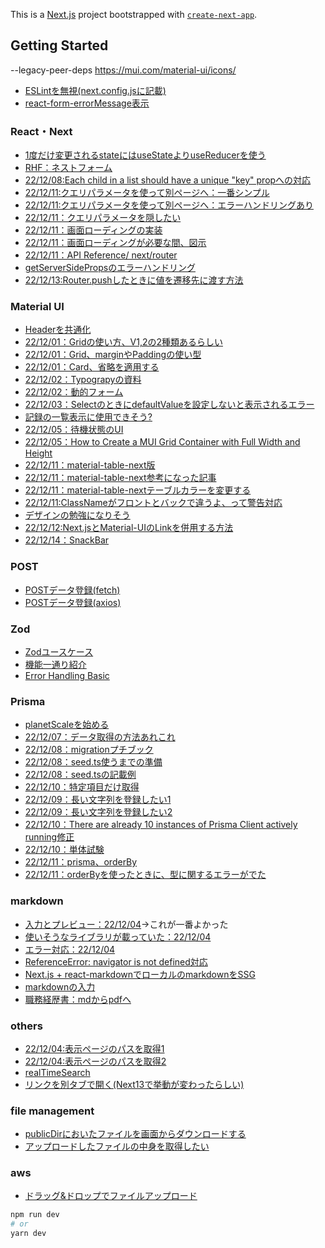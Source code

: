 This is a [Next.js](https://nextjs.org/) project bootstrapped with [`create-next-app`](https://github.com/vercel/next.js/tree/canary/packages/create-next-app).

## Getting Started
--legacy-peer-deps
https://mui.com/material-ui/icons/
- [ESLintを無視(next.config.jsに記載)](https://nextjs.org/docs/api-reference/next.config.js/ignoring-eslint)
- [react-form-errorMessage表示](https://react-hook-form.com/api/useformstate/errormessage)

### React・Next
- [1度だけ変更されるstateにはuseStateよりuseReducerを使う](https://zenn.dev/spacemarket/articles/9eb80496fa5fe6?s=09)
- [RHF：ネストフォーム](https://zenn.dev/maro12/articles/7d011d3dfed5d4#%E8%A8%98%E4%BA%8B%E3%81%AE%E6%A6%82%E8%A6%81)
- [22/12/08:Each child in a list should have a unique "key" propへの対応](https://dev.classmethod.jp/articles/avoiding-warningeach-child-in-a-list-should-have-a-unique-key-prop-in-react-apps-is-called-and-not-on-the-side-do-it-on-the-caller/)
- [22/12/11:クエリパラメータを使って別ページへ：一番シンプル](https://qiita.com/syu_ikeda/items/9f3c2f041a1031651c61)
- [22/12/11:クエリパラメータを使って別ページへ：エラーハンドリングあり](https://abillyz.com/mamezou/studies/410)
- [22/12/11：クエリパラメータを隠したい](https://stackoverflow.com/questions/70484870/how-to-hide-query-params-from-the-url-while-using-router-push)
- [22/12/11：画面ローディングの実装](https://fumidzuki.com/knowledge/5013/)
- [22/12/11：画面ローディングが必要な間、図示](https://deecode.net/?p=1891)
- [22/12/11：API Reference/ next/router](https://zenn.dev/unreact/articles/nextjs-next-router#%E3%81%93%E3%81%AE%E8%A8%98%E4%BA%8B%E3%81%AB%E3%81%A4%E3%81%84%E3%81%A6)
- [getServerSidePropsのエラーハンドリング](https://zenn.dev/takepepe/articles/nextjs-error-handling)
- [22/12/13:Router.pushしたときに値を遷移先に渡す方法](https://stackoverflow.com/questions/55182529/next-js-router-push-with-state)

### Material UI
- [Headerを共通化](https://www.to-r.net/media/next-meta-tags/)
- [22/12/01：Gridの使い方、V1,2の2種類あるらしい](https://weblion303.net/1236)
- [22/12/01：Grid、marginやPaddingの使い型](https://smartdevpreneur.com/mui-grid-spacing-padding-and-margin-a-styling-guide/)
- [22/12/01：Card、省略を適用する](https://qiita.com/kazufoot21/items/b381f4b9c4f44fa97aee)
- [22/12/02：Typograpyの資料](https://mui.com/material-ui/api/typography/)
- [22/12/02：動的フォーム](https://note.com/note_fumi/n/naa2d4f16133b)
- [22/12/03：SelectのときにdefaultValueを設定しないと表示されるエラー](https://stackoverflow.com/questions/60813040/materialui-select-set-value-is-always-out-of-range)
- [記録の一覧表示に使用できそう?](https://mui.com/material-ui/react-stack/)
- [22/12/05：待機状態のUI](https://zenn.dev/kii/articles/progress-indicator-ui)
- [22/12/05：How to Create a MUI Grid Container with Full Width and Height](https://smartdevpreneur.com/how-to-create-a-mui-grid-container-with-full-width-and-height/)
- [22/12/11：material-table-next版](https://www.npmjs.com/package/material-table-next)
- [22/12/11：material-table-next参考になった記事](https://zenn.dev/kazu777/articles/51b08d9238617a#%E3%83%87%E3%83%A2)
- [22/12/11：material-table-nextテーブルカラーを変更する](https://github.com/mbrn/material-table/issues/169)
- [22/12/11:ClassNameがフロントとバックで違うよ、って警告対応](https://zenn.dev/nbr41to/articles/c0c691653e3d55#.babelrc-%E3%82%92%E4%BD%9C%E6%88%90)
- [デザインの勉強になりそう](https://m2.material.io/design/layout/responsive-layout-grid.html#grid-customization)
- [22/12/12:Next.jsとMaterial-UIのLinkを併用する方法](https://omkz.net/nextjs-mu-link/)
- [22/12/14：SnackBar](https://mui.com/material-ui/api/snackbar/)

### POST
- [POSTデータ登録(fetch)](https://qiita.com/legokichi/items/801e88462eb5c84af97d)
- [POSTデータ登録(axios)](https://qiita.com/kaikusakari/items/1da54c021c19a03df5b2)

### Zod
- [Zodユースケース](https://zenn.dev/kaz_z/articles/how-to-use-zod)
- [機能一通り紹介](https://zenn.dev/uttk/articles/bd264fa884e026#.parse())
- [Error Handling Basic](https://tech.every.tv/entry/2022/03/31/170000)

### Prisma
- [planetScaleを始める](https://zenn.dev/nbr41to/articles/adabca83b2e6ea)
- [22/12/07：データ取得の方法あれこれ](https://qiita.com/koffee0522/items/92be1826f1a150bfe62e)
- [22/12/08：migrationプチブック](https://zenn.dev/thirosue/books/49a4ee418743ed/viewer/57d161)
- [22/12/08：seed.ts使うまでの準備](https://www.prisma.io/docs/guides/database/seed-database)
- [22/12/08：seed.tsの記載例](https://github.com/prisma/prisma-examples/blob/latest/typescript/graphql/prisma/seed.ts)
- [22/12/10：特定項目だけ取得](https://www.prisma.io/docs/concepts/components/prisma-client/select-fields)
- [22/12/09：長い文字列を登録したい1](https://zenn.dev/ikekyo/scraps/f6c87fbfd3bf9d)
- [22/12/09：長い文字列を登録したい2](https://www.prisma.io/docs/reference/api-reference/prisma-schema-reference#mysql)
- [22/12/10：There are already 10 instances of Prisma Client actively running修正](https://zenn.dev/kanasugi/articles/368d0b39c94daf)
- [22/12/10：単体試験](https://www.prisma.io/docs/guides/testing/unit-testing)
- [22/12/11：prisma、orderBy](https://www.howtographql.com/typescript-helix/10-filtering-pagination-and-sorting/)
- [22/12/11：orderByを使ったときに、型に関するエラーがでた](https://github.com/prisma/prisma/issues/11104)

### markdown
- [入力とプレビュー：22/12/04](https://qiita.com/t_okkan/items/0a3318f90ee6c4468f82#%E3%83%9E%E3%83%BC%E3%82%AF%E3%83%80%E3%82%A6%[…]l%E3%81%AB%E5%A4%89%E6%8F%9B%E3%81%99%E3%82%8B)→これが一番よかった
- [使いそうなライブラリが載っていた：22/12/04](https://zenn.dev/rinka/articles/b260e200cb5258)
- [エラー対応：22/12/04](https://stackoverflow.com/questions/65646007/next-js-dompurify-sanitize-shows-typeerror-dompurify-webpack-imported-module)
- [ReferenceError: navigator is not defined対応](https://qiita.com/akki-memo/items/bd14d9af5dc1be8e04c9)
- [Next.js + react-markdownでローカルのmarkdownをSSG](https://zenn.dev/asazutaiga/articles/be2a8a5f428a38)
- [markdownの入力](https://qiita.com/t_okkan/items/0a3318f90ee6c4468f82)
- [職務経歴書：mdからpdfへ](https://zenn.dev/ryo_kawamata/articles/resume-on-github)


### others
- [22/12/04:表示ページのパスを取得1](https://www.delftstack.com/ja/howto/react/react-get-current-url/)
- [22/12/04:表示ページのパスを取得2](https://dev-k.hatenablog.com/entry/how-to-access-the-window-object-in-nextjs-dev-k)
- [realTimeSearch](https://yutaro-blog.net/2022/03/21/react-search/#index_id0)
- [リンクを別タブで開く(Next13で挙動が変わったらしい)](https://qiita.com/syu_ikeda/items/86f6ad0ddfe8c5e1686b)

### file management
- [publicDirにおいたファイルを画面からダウンロードする](https://reactgo.com/react-download-file-on-button-click/)
- [アップロードしたファイルの中身を取得したい](https://ja.javascript.info/file)

### aws
- [ドラッグ&ドロップでファイルアップロード](https://zenn.dev/jinwatanabe/articles/66c712e44661d9#aws-sdk)

```bash
npm run dev
# or
yarn dev
```
